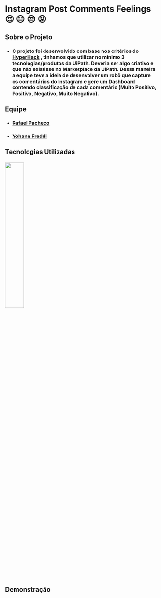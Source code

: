 # Instagram Post Comments Feelings :heart_eyes: :expressionless: :unamused: :rage:

## Sobre o Projeto

- ###  O projeto foi desenvolvido com base nos critérios do [HyperHack](https://communityevents.uipath.com/events/details/uipath-hackathons-presents-participate-in-the-uipath-hyperhack/) , tinhamos que utilizar no mínimo 3 tecnologias/produtos da UiPath. Deveria ser algo criativo e que não existisse no Marketplace da UiPath. Dessa maneira a equipe teve a ideia de desenvolver um robô que capture os comentários do Instagram e gere um Dashboard contendo classificação de cada comentário (Muito Positivo, Positivo, Negativo, Muito Negativo).

## Equipe

- ### [Rafael Pacheco](https://github.com/RafaelHPS/)
- ### [Yohann Freddi](https://github.com/yohannmax/)

## Tecnologias Utilizadas

### <img src="https://user-images.githubusercontent.com/32595366/93954210-7eb9a600-fd23-11ea-8c93-8f39421758a0.png" width="35%" height="35%">


## Demonstração

